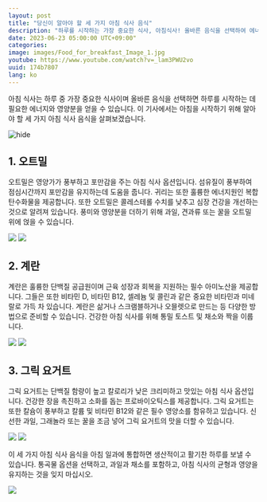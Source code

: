 ```yaml
---
layout: post
title: "당신이 알아야 할 세 가지 아침 식사 음식"
description: "하루를 시작하는 가장 중요한 식사, 아침식사! 올바른 음식을 선택하여 에너지와 영양분을 충전해보세요. 오트밀의 포만감과 심장 건강 개선, 계란의 단백질 공급과 영양소 풍부함, 그리고 그릭 요거트의 칼슘이 풍부한 건강한 아침 식사를 소개합니다. 통곡물, 과일, 채소와 함께 아침 식사의 균형을 잡아보세요. 건강하고 생산적인 하루를 위한 첫 걸음! #아침 #건강식 #건강한아침식사 #영양가있는음식 #건강한아침 #오트밀아침 #계란아침 #그릭요거트아침 #아침식사팁 #건강한아침식사팁 #생산적인하루"
date: 2023-06-23 05:00:00 UTC+09:00"
categories: 
image: images/Food_for_breakfast_Image_1.jpg
youtube: https://www.youtube.com/watch?v=_lam3PWU2vo
uuid: 174b7807
lang: ko
---
```


아침 식사는 하루 중 가장 중요한 식사이며 올바른 음식을 선택하면 하루를 시작하는 데 필요한 에너지와 영양분을 얻을 수 있습니다. 이 기사에서는 아침을 시작하기 위해 알아야 할 세 가지 아침 식사 음식을 살펴보겠습니다.

![hide](images/Food_for_breakfast_Image_1.jpg)


## 1. 오트밀
오트밀은 영양가가 풍부하고 포만감을 주는 아침 식사 옵션입니다. 섬유질이 풍부하여 점심시간까지 포만감을 유지하는데 도움을 줍니다. 귀리는 또한 훌륭한 에너지원인 복합 탄수화물을 제공합니다. 또한 오트밀은 콜레스테롤 수치를 낮추고 심장 건강을 개선하는 것으로 알려져 있습니다. 풍미와 영양분을 더하기 위해 과일, 견과류 또는 꿀을 오트밀 위에 얹을 수 있습니다.

![](images/oatmeal_Image_1.jpg)
![](images/oatmeal_Image_2.jpg)


## 2. 계란
계란은 훌륭한 단백질 공급원이며 근육 성장과 회복을 지원하는 필수 아미노산을 제공합니다. 그들은 또한 비타민 D, 비타민 B12, 셀레늄 및 콜린과 같은 중요한 비타민과 미네랄로 가득 차 있습니다. 계란은 삶거나 스크램블하거나 오믈렛으로 만드는 등 다양한 방법으로 준비할 수 있습니다. 건강한 아침 식사를 위해 통밀 토스트 및 채소와 짝을 이룹니다.

![](images/eggs_Image_1.jpg)
![](images/eggs_Image_2.jpg)


## 3. 그릭 요거트
그릭 요거트는 단백질 함량이 높고 칼로리가 낮은 크리미하고 맛있는 아침 식사 옵션입니다. 건강한 장을 촉진하고 소화를 돕는 프로바이오틱스를 제공합니다. 그릭 요거트는 또한 칼슘이 풍부하고 칼륨 및 비타민 B12와 같은 필수 영양소를 함유하고 있습니다. 신선한 과일, 그래놀라 또는 꿀을 조금 넣어 그릭 요거트의 맛을 더할 수 있습니다.

![](images/yogurt_Image_1.jpeg)
![](images/yogurt_Image_2.jpg)




이 세 가지 아침 식사 음식을 아침 일과에 통합하면 생산적이고 활기찬 하루를 보낼 수 있습니다. 통곡물 옵션을 선택하고, 과일과 채소를 포함하고, 아침 식사의 균형과 영양을 유지하는 것을 잊지 마십시오.

![](images/Food_for_breakfast_Image_2.jpg)